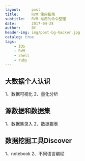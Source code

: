 ```yaml
---
layout:     post
title:      RVM 使用指南
subtitle:   RVM 常用的命令整理
date:       2017-04-28
author:     BY
header-img: img/post-bg-hacker.jpg
catalog: true
tags:
    - iOS
    - RVM
    - shell
    - ruby
---
```

## 大数据个人认识
1、数据可视化
2、量化分析
## 源数据和数据集
1、数据集录入
2、数据报表
## 数据挖掘工具Discover
1、notebook
2、不同语言编程
## 